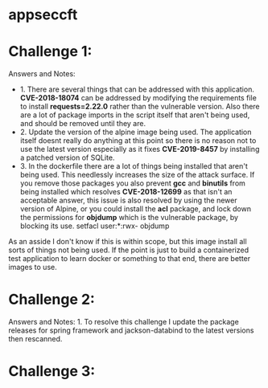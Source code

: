 # appseccft
<h1>Challenge 1:</h1>
Answers and Notes:
<ul>
<li>1. There are several things that can be addressed with this application. <b>CVE-2018-18074</b> can be addressed by modifying the requirements file to install <b>requests=2.22.0</b> rather than the vulnerable version. Also there are a lot of package imports in the script itself that aren't being used, and should be removed until they are.</li>
<li>2. Update the version of the alpine image being used. The application itself doesnt really do anything at this point so there is no reason not to use the latest version especially as it fixes <b>CVE-2019-8457</b> by installing a patched version of SQLite.</li>
<li>3. In the dockerfile there are a lot of things being installed that aren't being used. This needlessly increases the size of the attack surface. If you remove those packages you also prevent <b>gcc</b> and <b>binutils</b> from being installed which resolves <b>CVE-2018-12699</b> as that isn't an acceptable answer, this issue is also resolved by using the newer version of Alpine, or you could install the <b>acl</b> package, and lock down the permissions for <b>objdump</b> which is the vulnerable package, by blocking its use. setfacl user:*:rwx- objdump </li>
</ul>
As an asside I don't know if this is within scope, but this image install all sorts of things not being used. If the point is just to build a containerized test application to learn docker or something to that end, there are better images to use.

<h1>Challenge 2:</h1>
Answers and Notes:
1. To resolve this challenge I update the package releases for spring framework and jackson-databind to the latest versions then rescanned.

<h1>Challenge 3:</h1>
